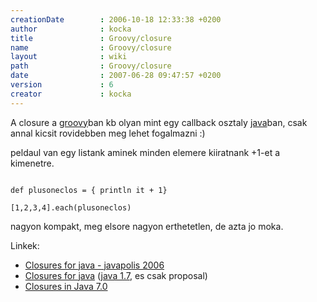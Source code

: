 ```yaml
---
creationDate        : 2006-10-18 12:33:38 +0200 
author              : kocka 
title               : Groovy/closure 
name                : Groovy/closure 
layout              : wiki 
path                : Groovy/closure 
date                : 2007-06-28 09:47:57 +0200 
version             : 6 
creator             : kocka 
---
```

A closure a [groovy](../Groovy.html)ban kb olyan mint egy callback osztaly [java](../java.html)ban, csak annal kicsit rovidebben meg lehet fogalmazni :)

peldaul van egy listank aminek minden elemere kiiratnank +1-et a kimenetre.
```

def plusoneclos = { println it + 1}

[1,2,3,4].each(plusoneclos)

```

nagyon kompakt, meg elsore nagyon erthetetlen, de azta jo moka.

Linkek: 

*   [Closures for java - javapolis 2006](http://www.bejug.org/confluenceBeJUG/display/PARLEYS/Closures+for+Java)
*   [Closures for java](http://www.oreillynet.com/onjava/blog/2006/08/will_we_have_closures_in_java.html) ([java 1.7](../java%201.7.html), es csak proposal)
*   [Closures in Java 7.0](http://www.oreillynet.com/onjava/blog/2006/12/closures_in_java_70.html)



